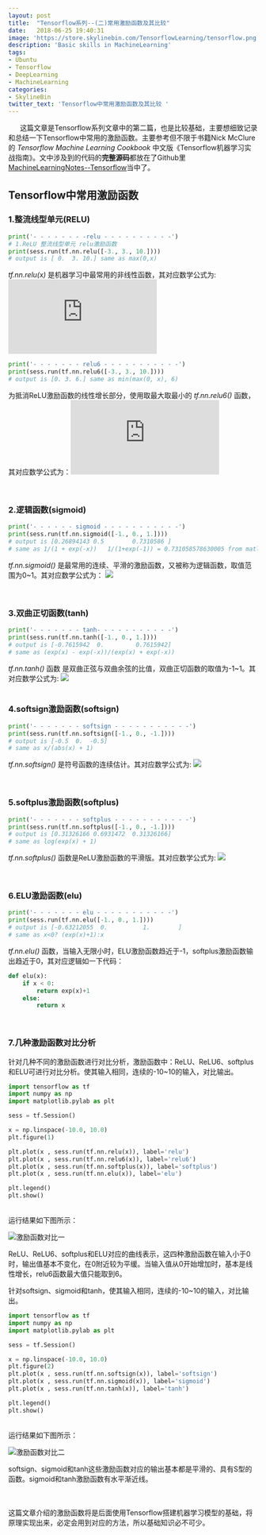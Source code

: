 ```yaml
---
layout: post
title:  "Tensorflow系列--(二)常用激励函数及其比较"
date:   2018-06-25 19:40:31
image: 'https://store.skylinebin.com/TensorflowLearning/tensorflow.png'
description: 'Basic skills in MachineLearning'
tags:
- Ubuntu
- Tensorflow
- DeepLearning
- MachineLearning
categories:
- SkylineBin
twitter_text: 'Tensorflow中常用激励函数及其比较 '
---
```



&nbsp;&nbsp;&nbsp;&nbsp;&nbsp;&nbsp;这篇文章是Tensorflow系列文章中的第二篇，也是比较基础，主要想细致记录和总结一下Tensorflow中常用的激励函数。主要参考但不限于书籍Nick McClure的 *Tensorflow Machine Learning Cookbook* 中文版《Tensorflow机器学习实战指南》。文中涉及到的代码的**完整源码**都放在了Github里[MachineLearningNotes--Tensorflow](https://github.com/skylinebin/Machine-Learning-Notes/tree/master/Tensorflow/TensorflowWithCookbook)当中了。  


## Tensorflow中常用激励函数  


### 1.整流线型单元(RELU)

```python
print('- - - - - - - -relu - - - - - - - - - -')
# 1.ReLU 整流线型单元 relu激励函数
print(sess.run(tf.nn.relu([-3., 3., 10.])))
# output is [ 0.  3. 10.] same as max(0,x)
```

*tf.nn.relu(x)* 是机器学习中最常用的非线性函数，其对应数学公式为: ![](http://latex.codecogs.com/png.latex?max(0,x))  


```python
print('- - - - - - - relu6 - - - - - - - - - - -')
print(sess.run(tf.nn.relu6([-3., 3., 10.])))
# output is [0. 3. 6.] same as min(max(0, x), 6)
```  

为抵消ReLU激励函数的线性增长部分，使用取最大取最小的 *tf.nn.relu6()* 函数，其对应数学公式为：![](http://latex.codecogs.com/png.latex?min(max(0,&space;x),&space;6))  

<br />

### 2.逻辑函数(sigmoid)  

```python
print('- - - - - - sigmoid - - - - - - - - - - -')
print(sess.run(tf.nn.sigmoid([-1., 0., 1.])))
# output is [0.26894143 0.5        0.7310586 ]
# same as 1/(1 + exp(-x))   1/(1+exp(-1)) = 0.731058578630005 from matlab
```  

*tf.nn.sigmoid()* 是最常用的连续、平滑的激励函数，又被称为逻辑函数，取值范围为0~1。其对应数学公式为： ![](http://latex.codecogs.com/png.latex?\frac{1}{1&plus;e^{-x}})   

<br />

### 3.双曲正切函数(tanh)  

```python
print('- - - - - - - tanh- - - - - - - - - - -')
print(sess.run(tf.nn.tanh([-1., 0., 1.])))
# output is [-0.7615942  0.         0.7615942]
# same as (exp(x) - exp(-x))/(exp(x) + exp(-x))
```  

*tf.nn.tanh()* 函数 是双曲正弦与双曲余弦的比值，双曲正切函数的取值为-1~1。其对应数学公式为: ![](http://latex.codecogs.com/png.latex?\frac{e^{x}&space;-&space;e^{-x}}{e^{x}&space;&plus;&space;e^{-x}})   
<br />

### 4.softsign激励函数(softsign)  

```python
print('- - - - - - - softsign - - - - - - - - - - -')
print(sess.run(tf.nn.softsign([-1., 0., -1.])))
# output is [-0.5  0.  -0.5]
# same as x/(abs(x) + 1)
```  

*tf.nn.softsign()* 是符号函数的连续估计。其对应数学公式为: ![](http://latex.codecogs.com/png.latex?\frac{x}{abs(x)&space;&plus;&space;1})   


<br />

### 5.softplus激励函数(softplus)  

```python
print('- - - - - - - softplus - - - - - - - - - - -')
print(sess.run(tf.nn.softplus([-1., 0., -1.])))
# output is [0.31326166 0.6931472  0.31326166]
# same as log(exp(x) + 1)
```  

*tf.nn.softplus()* 函数是ReLU激励函数的平滑版。其对应数学公式为: ![](http://latex.codecogs.com/png.latex?log(e^{x}&space;&plus;&space;1))   


<br />

### 6.ELU激励函数(elu)  

```python
print('- - - - - - - elu - - - - - - - - - - -')
print(sess.run(tf.nn.elu([-1., 0., 1.])))
# output is [-0.63212055  0.          1.        ]
# same as x<0? (exp(x)+1):x
```  

*tf.nn.elu()* 函数，当输入无限小时，ELU激励函数趋近于-1，softplus激励函数输出趋近于0，其对应逻辑如一下代码：  

```python
def elu(x):
    if x < 0:
        return exp(x)+1
    else:
        return x
```  

<br />  

### 7.几种激励函数对比分析  

针对几种不同的激励函数进行对比分析，激励函数中：ReLU、ReLU6、softplus和ELU可进行对比分析。使其输入相同，连续的-10~10的输入，对比输出。

```python
import tensorflow as tf
import numpy as np
import matplotlib.pylab as plt

sess = tf.Session()

x = np.linspace(-10.0, 10.0)
plt.figure(1)

plt.plot(x , sess.run(tf.nn.relu(x)), label='relu')
plt.plot(x , sess.run(tf.nn.relu6(x)), label='relu6')
plt.plot(x , sess.run(tf.nn.softplus(x)), label='softplus')
plt.plot(x , sess.run(tf.nn.elu(x)), label='elu')

plt.legend()
plt.show()
```

<br />  
运行结果如下图所示： 

![激励函数对比一](https://store.skylinebin.com/TensorflowLearning/sigmoidFunction.png)  

ReLU、ReLU6、softplus和ELU对应的曲线表示，这四种激励函数在输入小于0时，输出值基本不变化，在0附近较为平缓。当输入值从0开始增加时，基本是线性增长，relu6函数最大值只能取到6。  


针对softsign、sigmoid和tanh，使其输入相同，连续的-10~10的输入，对比输出。

```python
import tensorflow as tf
import numpy as np
import matplotlib.pylab as plt

sess = tf.Session()

x = np.linspace(-10.0, 10.0)
plt.figure(2)
plt.plot(x , sess.run(tf.nn.softsign(x)), label='softsign')
plt.plot(x , sess.run(tf.nn.sigmoid(x)), label='sigmoid')
plt.plot(x , sess.run(tf.nn.tanh(x)), label='tanh')

plt.legend()
plt.show()
```  

<br />  
运行结果如下图所示： 

![激励函数对比二](https://store.skylinebin.com/TensorflowLearning/sigmoidFunction2.png)  

softsign、sigmoid和tanh这些激励函数对应的输出基本都是平滑的、具有S型的函数。sigmoid和tanh激励函数有水平渐近线。


<br />
<br />
这篇文章介绍的激励函数将是后面使用Tensorflow搭建机器学习模型的基础，将原理实现出来，必定会用到对应的方法，所以基础知识必不可少。  

